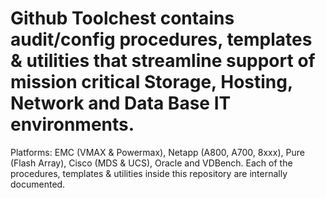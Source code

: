 # Github Toolchest contains audit/config procedures, templates & utilities that streamline support of mission critical Storage, Hosting, Network and Data Base IT environments.  
Platforms: EMC (VMAX & Powermax), Netapp (A800, A700, 8xxx), Pure (Flash Array), Cisco (MDS & UCS), Oracle and VDBench.
Each of the procedures, templates & utilities inside this repository are internally documented.
